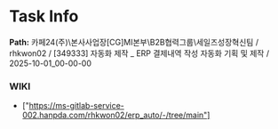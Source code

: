 # Task Info

**Path:** 카페24(주)\본사사업장\[CG]MI본부\B2B협력그룹\세일즈성장혁신팀 / rhkwon02 / [349333] 자동화 제작 _ ERP 결제내역 작성 자동화 기획 및 제작 / 2025-10-01_00-00-00

### WIKI
- ["https://ms-gitlab-service-002.hanpda.com/rhkwon02/erp_auto/-/tree/main"]

